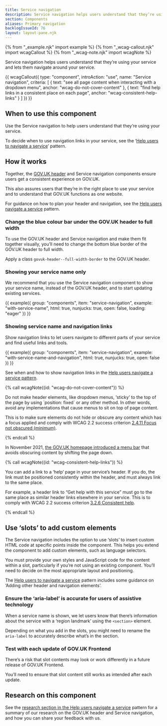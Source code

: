 ```yaml
---
title: Service navigation
description: Service navigation helps users understand that they’re using your service and lets them navigate around your service
section: Components
aliases: Primary navigation
backlogIssueId: 76
layout: layout-pane.njk
---
```


{% from "_example.njk" import example %}
{% from "_wcag-callout.njk" import wcagCallout %}
{% from "_wcag-note.njk" import wcagNote %}

Service navigation helps users understand that they’re using your service and lets them navigate around your service.

{{ wcagCallout({
  type: "component",
  introAction: "use",
  name: "Service navigation",
  criteria: [
    {
      text: "see all page content when interacting with a dropdown menu",
      anchor: "wcag-do-not-cover-content"
    },
    {
      text: "find help links in a consistent place on each page",
      anchor: "wcag-consistent-help-links"
    }
  ]
}) }}

## When to use this component

Use the Service navigation to help users understand that they’re using your service.

To decide when to use navigation links in your service, see the ‘[Help users to navigate a service](/patterns/navigate-a-service/)’ pattern.

## How it works

Together, the [GOV.UK header](/components/header/) and Service navigation components ensure users get a consistent experience on GOV.UK.

This also assures users that they’re in the right place to use your service and to understand that GOV.UK functions as one website.

For guidance on how to plan your header and navigation, see the [Help users navigate a service](/patterns/navigate-a-service/) pattern.

### Change the blue colour bar under the GOV.UK header to full width

To use the GOV.UK header and Service navigation and make them fit together visually, you’ll need to change the bottom blue border of the GOV.UK header to full width.

Apply a class `govuk-header--full-width-border` to the GOV.UK header.

### Showing your service name only

We recommend that you use the Service navigation component to show your service name, instead of the GOV.UK header, and to start updating existing services.

{{ example({ group: "components", item: "service-navigation", example: "with-service-name", html: true, nunjucks: true, open: false, loading: "eager" }) }}

### Showing service name and navigation links

Show navigation links to let users navigate to different parts of your service and find useful links and tools.

{{ example({ group: "components", item: "service-navigation", example: "with-service-name-and-navigation", html: true, nunjucks: true, open: false }) }}

See when and how to show navigation links in the [Help users navigate a service pattern](/patterns/navigate-a-service/).

{% call wcagNote({id: "wcag-do-not-cover-content"}) %}

<p>Do not make header elements, like dropdown menus, ‘sticky’ to the top of the page by using `position: fixed` or any other method. In other words, avoid any implementations that cause menus to sit on top of page content.</p>
<p>This is to make sure elements do not hide or obscure any content which has a focus applied and comply with WCAG 2.2 success criterion <a href="https://www.w3.org/WAI/WCAG22/Understanding/focus-not-obscured-minimum.html">2.4.11 Focus not obscured (minimum)</a>.</p>
{% endcall %}

In November 2021, [the GOV.UK homepage introduced a menu bar](https://insidegovuk.blog.gov.uk/2021/11/11/launching-gov-uks-new-menu-bar/) that avoids obscuring content by shifting the page down.

{% call wcagNote({id: "wcag-consistent-help-links"}) %}

<p>You can add a link to a ‘help’ page in your service’s header. If you do, the link must be positioned consistently within the header, and must always link to the same place.</p>
<p>For example, a header link to “Get help with this service” must go to the same place as similar header links elsewhere in your service. This is to comply with WCAG 2.2 success criterion <a href="https://www.w3.org/WAI/WCAG22/Understanding/consistent-help.html">3.2.6 Consistent help</a>.</p>
{% endcall %}

## Use ‘slots’ to add custom elements

The Service navigation includes the option to use ‘slots’ to insert custom HTML code at specific points inside the component. This helps you extend the component to add custom elements, such as language selectors.

You must provide your own styles and JavaScript code for the content within a slot, particularly if you’re not using an existing component. You’ll need to decide on the most appropriate layout and positioning.

The [Help users to navigate a service](/patterns/navigate-a-service) pattern includes some guidance on ‘Adding other header and navigation elements’.

### Ensure the ‘aria-label’ is accurate for users of assistive technology

When a service name is shown, we let users know that there’s information about the service with a ‘region landmark’ using the `<section>` element.

Depending on what you add in the slots, you might need to rename the `aria-label` to accurately describe what’s in the section.

### Test with each update of GOV.UK Frontend

There’s a risk that slot contents may look or work differently in a future release of GOV.UK Frontend.

You’ll need to ensure that slot content still works as intended after each update.

## Research on this component

See the [research section in the Help users navigate a service](/patterns/navigate-a-service/#research-on-this-pattern) pattern for a summary of our research on the GOV.UK header and Service navigation, and how you can share your feedback with us.
